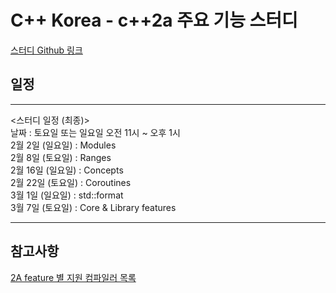 # C++ Korea - c++2a 주요 기능 스터디

[스터디 Github 링크](https://github.com/CppKorea/Cpp20Study)

## 일정

---
<스터디 일정 (최종)><br>
날짜 : 토요일 또는 일요일 오전 11시 ~ 오후 1시<br>
2월 2일 (일요일) : Modules<br>
2월 8일 (토요일) : Ranges<br>
2월 16일 (일요일) : Concepts<br>
2월 22일 (토요일) : Coroutines<br>
3월 1일 (일요일) : std::format<br>
3월 7일 (토요일) : Core & Library features<br>

---

## 참고사항

[2A feature 별 지원 컴파일러 목록](https://en.cppreference.com/w/cpp/compiler_support)